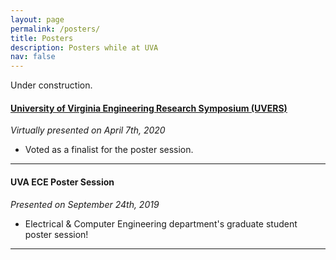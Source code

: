 ```yaml
---
layout: page
permalink: /posters/
title: Posters
description: Posters while at UVA
nav: false
---
```


Under construction.


<h4><b><a href="https://paulbonczek.github.io/UVERS2020/" >University of Virginia Engineering Research Symposium (UVERS)</a></b></h4> 
<i>Virtually presented on April 7th, 2020</i>

<ul>
  <li>Voted as a finalist for the poster session.</li>
</ul>

<!-- <hr width="500px;" color="#828282" size="10"> -->
<hr color="#828282">

<h4><b>UVA ECE Poster Session</b></h4> 
<i>Presented on September 24th, 2019</i>

<ul>
  <li>Electrical & Computer Engineering department's graduate student poster session!</li>
</ul>

<hr color="#828282">
